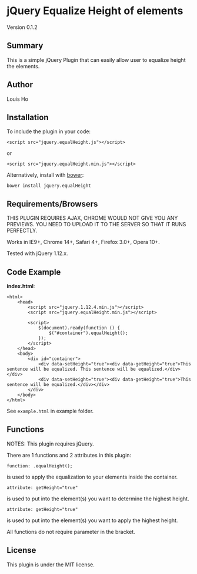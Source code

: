 # jQuery Equalize Height of elements

Version 0.1.2

## Summary

This is a simple jQuery Plugin that can easily allow user to equalize height the elements.

## Author

Louis Ho

## Installation

To include the plugin in your code:

	<script src="jquery.equalHeight.js"></script>
	
or

	<script src="jquery.equalHeight.min.js"></script>

Alternatively, install with [bower](https://github.com/bower/bower): 
	
	bower install jquery.equalHeight

## Requirements/Browsers

THIS PLUGIN REQUIRES AJAX, CHROME WOULD NOT GIVE YOU ANY PREVIEWS. 
YOU NEED TO UPLOAD IT TO THE SERVER SO THAT IT RUNS PERFECTLY.

Works in IE9+, Chrome 14+, Safari 4+, Firefox 3.0+, Opera 10+.

Tested with jQuery 1.12.x.

## Code Example

**index.html**:

	<html>
		<head>
			<script src="jquery.1.12.4.min.js"></script>
			<script src="jquery.equalHeight.min.js"></script>

			<script>
				$(document).ready(function () {
					$("#container").equalHeight();
				});
			</script>
		</head>
		<body>
			<div id="container">
				<div data-setHeight="true"><div data-getHeight="true">This sentence will be equalized. This sentence will be equalized.</div></div>
				<div data-setHeight="true"><div data-getHeight="true">This sentence will be equalized.</div></div>
			</div>
		</body>
	</html>


See `example.html` in example folder.

## Functions

NOTES: This plugin requires jQuery.


There are 1 functions and 2 attributes in this plugin:

	function: .equalHeight();	

is used to apply the equalization to your elements inside the container.

	attribute: getHeight="true"

is used to put into the element(s) you want to determine the highest height.

	attribute: getHeight="true"		
	
is used to put into the element(s) you want to apply the highest height.


All functions do not require parameter in the bracket.

## License

This plugin is under the MIT license.
